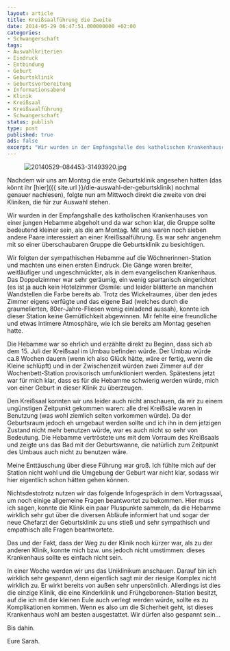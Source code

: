 ```yaml
---
layout: article
title: Kreißsaalführung die Zweite
date: 2014-05-29 06:47:51.000000000 +02:00
categories:
- Schwangerschaft
tags:
- Auswahlkriterien
- Eindruck
- Entbindung
- Geburt
- Geburtsklinik
- Geburtsvorbereitung
- Informationsabend
- Klinik
- Kreißsaal
- Kreißsaalführung
- Schwangerschaft
status: publish
type: post
published: true
ads: false
excerpt: "Wir wurden in der Empfangshalle des katholischen Krankenhauses von einer jungen Hebamme abgeholt und da war schon klar, die Gruppe sollte bedeutend kleiner sein, als die am Montag. Mit uns waren noch sieben andere Paare interessiert an einer Kreißsaalführung. Es war sehr angenehm mit so einer überschaubaren Gruppe die Geburtsklinik zu besichtigen. "
---
```

<figure>
	<img src="{{ site.url }}/images/20140529-084453-31493920.jpg" alt="20140529-084453-31493920.jpg" />
</figure>

Nachdem wir uns am Montag die erste Geburtsklinik angesehen hatten (das könnt ihr [hier]({{ site.url }}/die-auswahl-der-geburtsklinik) nochmal genauer nachlesen), folgte nun am Mittwoch direkt die zweite von drei Kliniken, die für zur Auswahl stehen.

Wir wurden in der Empfangshalle des katholischen Krankenhauses von einer jungen Hebamme abgeholt und da war schon klar, die Gruppe sollte bedeutend kleiner sein, als die am Montag. Mit uns waren noch sieben andere Paare interessiert an einer Kreißsaalführung. Es war sehr angenehm mit so einer überschaubaren Gruppe die Geburtsklinik zu besichtigen. 

Wir folgten der sympathischen Hebamme auf die Wöchnerinnen-Station und machten uns einen ersten Eindruck. Die Gänge waren breiter, weitläufiger und ungeschmückter, als in dem evangelischen Krankenhaus. Das Doppelzimmer war sehr geräumig, ein wenig spartanisch eingerichtet (es ist ja auch kein Hotelzimmer :wink:smile: und leider blätterte an manchen Wandstellen die Farbe bereits ab. Trotz des Wickelraumes, über den jedes Zimmer eigens verfügte und das eigene Bad (welches durch die graumelierten, 80er-Jahre-Fliesen wenig einladend aussah), konnte ich dieser Station keine Gemütlichkeit abgewinnen. Mir fehlte eine freundliche und etwas intimere Atmosphäre, wie ich sie bereits am Montag gesehen hatte.

Die Hebamme war so ehrlich und erzählte direkt zu Beginn, dass sich ab dem 15. Juli der Kreißsaal im Umbau befinden würde. Der Umbau würde ca.8 Wochen dauern (wenn ich also Glück hätte, wäre er fertig, wenn die Kleine schlüpft) und in der Zwischenzeit würden zwei Zimmer auf der Wochenbett-Station provisorisch umfunktioniert werden. Spätestens jetzt war für mich klar, dass es für die Hebamme schwierig werden würde, mich von einer Geburt in dieser Klinik zu überzeugen. 

Den Kreißsaal konnten wir uns leider auch nicht anschauen, da wir zu einem ungünstigen Zeitpunkt gekommen waren: alle drei Kreißsäle waren in Benutzung (was wohl ziemlich selten vorkommen würde). Da der Geburtsraum jedoch eh umgebaut werden sollte und ich ihn in dem jetzigen Zustand nicht mehr benutzen würde, war es auch nicht so sehr von Bedeutung. Die Hebamme vertröstete uns mit dem Vorraum des Kreißsaals und zeigte uns das Bad mit der Geburtswanne, die natürlich zum Zeitpunkt des Umbaus auch nicht zu benutzen wäre.

Meine Enttäuschung über diese Führung war groß. Ich fühlte mich auf der Station nicht wohl und die Umgebung der Geburt war nicht klar, sodass wir hier eigentlich schon hätten gehen können. 

Nichtsdestotrotz nutzen wir das folgende Infogespräch in dem Vortragssaal, um noch einige allgemeine Fragen beantwortet zu bekommen. Hier muss ich sagen, konnte die Klinik ein paar Pluspunkte sammeln, da die Hebamme wirklich sehr gut über die diversen Abläufe informiert hat und sogar der neue Chefarzt der Geburtsklinik zu uns stieß und sehr sympathisch und empathisch alle Fragen beantwortete. 

Das und der Fakt, dass der Weg zu der Klinik noch kürzer war, als zu der anderen Klinik, konnte mich bzw. uns jedoch nicht umstimmen: dieses Krankenhaus sollte es einfach nicht sein.

In einer Woche werden wir uns das Uniklinikum anschauen. Darauf bin ich wirklich sehr gespannt, denn eigentlich sagt mir der riesige Komplex nicht wirklich zu. Er wirkt bereits von außen sehr unpersönlich.
Allerdings ist dies die einzige Klinik, die eine Kinderklinik und Frühgeborenen-Station besitzt, auf die ich mit der kleinen Eule auch verlegt werden würde, sollte es zu Komplikationen kommen. Wenn es also um die Sicherheit geht, ist dieses Krankenhaus wohl am besten ausgestattet. Wir dürfen also gespannt sein...

Bis dahin.

Eure Sarah.

